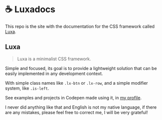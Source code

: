 # :coffee: Luxadocs
This repo is the site with the documentation for the CSS framework called [Luxa](https://github.com/luxonauta/luxa).

## Luxa

> Luxa is a minimalist CSS framework.

Simple and focused, its goal is to provide a lightweight solution that can be easily implemented in any development context.

With simple class names like `.lx-btn` or `.lx-row`, and a simple modifier system, like `.is-left`.

See examples and projects in Codepen made using it, in [my profile](https://codepen.io/luxonauta).

I never did anything like that and English is not my native language, if there are any mistakes, please feel free to correct me, I will be very grateful!
